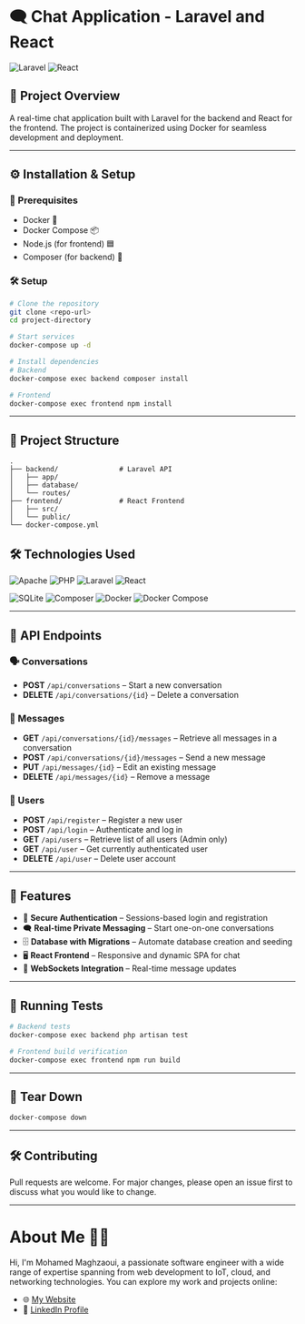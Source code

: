 # 🗨️ Chat Application - Laravel and React

![Laravel](https://img.shields.io/badge/Laravel-8.x-red?style=for-the-badge&logo=laravel) ![React](https://img.shields.io/badge/React-18.x-blue?style=for-the-badge&logo=react)

## 📄 Project Overview
A real-time chat application built with Laravel for the backend and React for the frontend. The project is containerized using Docker for seamless development and deployment.

---

## ⚙️ Installation & Setup

### 🔧 Prerequisites
- Docker 🐳
- Docker Compose 📦
- Node.js (for frontend) 🟦
- Composer (for backend) 🎵

### 🛠️ Setup
```bash
# Clone the repository
git clone <repo-url>
cd project-directory

# Start services
docker-compose up -d

# Install dependencies
# Backend
docker-compose exec backend composer install

# Frontend
docker-compose exec frontend npm install
```

---

## 📂 Project Structure
```
.
├── backend/               # Laravel API
│   ├── app/
│   ├── database/
│   └── routes/
├── frontend/              # React Frontend
│   ├── src/
│   └── public/
└── docker-compose.yml
```
## 🛠️ Technologies Used

![Apache](https://img.shields.io/badge/Apache-D22128?style=for-the-badge&logo=apache&logoColor=white)
![PHP](https://img.shields.io/badge/PHP-777BB4?style=for-the-badge&logo=php&logoColor=white)
![Laravel](https://img.shields.io/badge/Laravel-FF2D20?style=for-the-badge&logo=laravel&logoColor=white)
![React](https://img.shields.io/badge/React-61DAFB?style=for-the-badge&logo=react&logoColor=white)

![SQLite](https://img.shields.io/badge/SQLite-003B57?style=for-the-badge&logo=sqlite&logoColor=white)
![Composer](https://img.shields.io/badge/Composer-885630?style=for-the-badge&logo=composer&logoColor=white)
![Docker](https://img.shields.io/badge/Docker-2496ED?style=for-the-badge&logo=docker&logoColor=white)
![Docker Compose](https://img.shields.io/badge/Docker_Compose-2496ED?style=for-the-badge&logo=docker&logoColor=white)

---

## 🔌 API Endpoints

### 🗣️ Conversations
- **POST** `/api/conversations` – Start a new conversation
- **DELETE** `/api/conversations/{id}` – Delete a conversation

### 💬 Messages
- **GET** `/api/conversations/{id}/messages` – Retrieve all messages in a conversation
- **POST** `/api/conversations/{id}/messages` – Send a new message
- **PUT** `/api/messages/{id}` – Edit an existing message
- **DELETE** `/api/messages/{id}` – Remove a message

### 👤 Users
- **POST** `/api/register` – Register a new user
- **POST** `/api/login` – Authenticate and log in
- **GET** `/api/users` – Retrieve list of all users (Admin only)
- **GET** `/api/user` – Get currently authenticated user
- **DELETE** `/api/user` – Delete user account

---


## 🌟 Features
- 🔐 **Secure Authentication** – Sessions-based login and registration
- 🗨️ **Real-time Private Messaging** – Start one-on-one conversations
- 🗄️ **Database with Migrations** – Automate database creation and seeding
- 🖥️ **React Frontend** – Responsive and dynamic SPA for chat
- 📡 **WebSockets Integration** – Real-time message updates

---

## 🚀 Running Tests
```bash
# Backend tests
docker-compose exec backend php artisan test

# Frontend build verification
docker-compose exec frontend npm run build
```

---

## 🧹 Tear Down
```bash
docker-compose down
```

---

## 🛠️ Contributing
Pull requests are welcome. For major changes, please open an issue first to discuss what you would like to change.

---

# About Me 👨‍💻

Hi, I'm Mohamed Maghzaoui, a passionate software engineer with a wide range of expertise spanning from web development to IoT, cloud, and networking technologies. You can explore my work and projects online:

- 🌐 [My Website](https://mohamedmaghzaoui.online/)
- 🔗 [LinkedIn Profile](https://www.linkedin.com/in/mohamed-maghzaoui-577044256/)